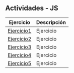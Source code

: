 ## Actividades - JS
Ejercicio | Descripción
----------|------------
[Ejercicio1](/Actividades/js01/js01.html) | Ejercicio
[Ejercicio2](/Actividades/js02/js02.html) | Ejercicio
[Ejercicio3](/Actividades/js03/js03.html) | Ejercicio
[Ejercicio4](/Actividades/js04/js04.html) | Ejercicio
[Ejercicio5](/Actividades/js05/js05.html) | Ejercicio
